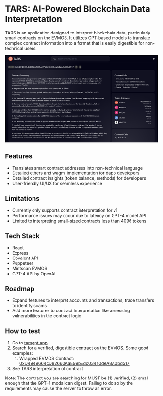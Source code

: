 # TARS: AI-Powered Blockchain Data Interpretation

TARS is an application designed to interpret blockchain data, particularly smart contracts on the EVMOS. It utilizes GPT-based models to translate complex contract information into a format that is easily digestible for non-technical users.

![](frontend/public/summary.png)
## Features

- Translates smart contract addresses into non-technical language
- Detailed ethers and wagmi implementation for dapp developers
- Detailed contract insights (token balance, methods) for developers
- User-friendly UI/UX for seamless experience

## Limitations

- Currently only supports contract interpretation for v1
- Performance issues may occur due to latency on GPT-4 model API
- Limited to interpreting small-sized contracts less than 4096 tokens 

## Tech Stack
- React
- Express
- Covalent API
- Puppeteer
- Mintscan EVMOS
- GPT-4 API by OpenAI

## Roadmap
- Expand features to interpret accounts and transactions, trace transfers to identify scams
- Add more features to contract interpretation like assessing vulnerabilities in the contract logic

## How to test
1. Go to [tarsgpt.app](https://tarsgpt.vercel.app/)
2. Search for a verified, digestible contract on the EVMOS. Some good examples:
   1. Wrapped EVMOS Contract: [0xD4949664cD82660AaE99bEdc034a0deA8A0bd517](https://www.mintscan.io/evmos/evm/contract/0xD4949664cD82660AaE99bEdc034a0deA8A0bd517)
3. See TARS interpretation of contract

Note: The contract you are searching for MUST be (1) verified, (2) small enough that the GPT-4 modal can digest. Failing to do so by the requirements may cause the server to throw an error.